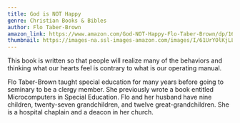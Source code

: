 ```yaml
---
title: God is NOT Happy
genre: Christian Books & Bibles
author: Flo Taber-Brown
amazon_link: https://www.amazon.com/God-NOT-Happy-Flo-Taber-Brown/dp/1643456431/ref=tmm_pap_swatch_0?_encoding=UTF8&qid=1643365837&sr=8-1
thumbnail: https://images-na.ssl-images-amazon.com/images/I/61UrYOlKjLL.jpg
---
```

This book is written so that people will realize many of the behaviors and thinking what our hearts feel is contrary to what is our operating manual. 

Flo Taber-Brown taught special education for many years before going to seminary to be a clergy member. She previously wrote a book entitled Microcomputers in Special Education. Flo and her husband have nine children, twenty-seven grandchildren, and twelve great-grandchildren. She is a hospital chaplain and a deacon in her church.